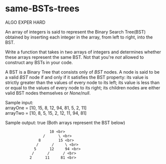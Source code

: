 # same-BSTs-trees

ALGO EXPER HARD

An array of integers is said to represent the Binary Search Tree(BST) 
obtained by inserting each integer in the array, from left to right, 
into the BST.

Write a function that takes in two arrays of integers and determines 
whether these arrays represent the same BST. Not that you're *not* allowed
to construct any BSTs in your code. 

A BST is a Binary Tree that consists only of *BST* nodes. A node is said to 
be a valid *BST* node if and only if it satisfies the BST property: its value
is strictly greater than the values of every node to its left; its value 
is less than or equal to the values of every node to its right; its children 
nodes are either valid BST nodes themselves or *None*/*null*.

Sample input: <br>
arrayOne = [10, 15, 8, 12, 94, 81, 5, 2, 11] <br>
arrayTwo = [10, 8, 5, 15, 2, 12, 11, 94, 81] <br>

Sample output: true (Both arrays represent the BST below)

                        10 <br>
                     /      \ <br>
                   8        15 <br> 
                  /      /     \ <br>
                 5      12     94 <br>
                /      /      / <br>
               2      11     81 <br>
